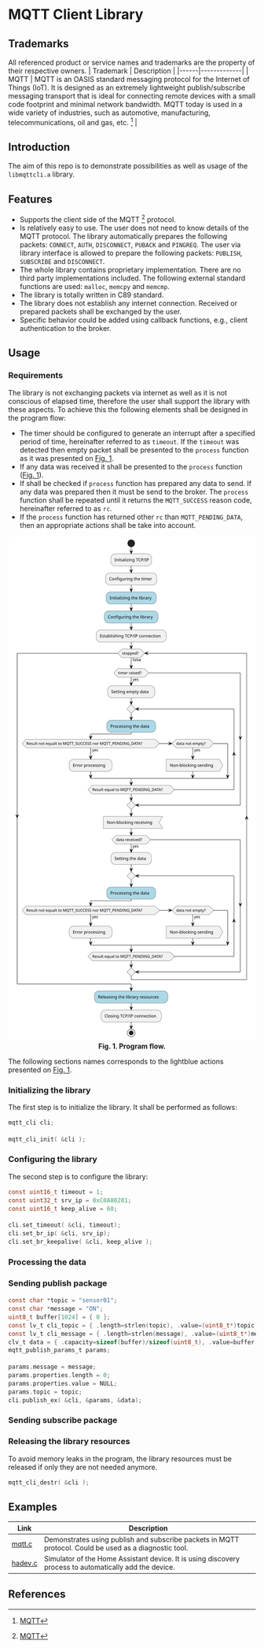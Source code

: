# MQTT Client Library
## Trademarks
All referenced product or service names and trademarks are the property of their respective owners.
| Trademark | Description |
|------|-------------|
| MQTT | MQTT is an OASIS standard messaging protocol for the Internet of Things (IoT). It is designed as an extremely lightweight publish/subscribe messaging transport that is ideal for connecting remote devices with a small code footprint and minimal network bandwidth. MQTT today is used in a wide variety of industries, such as automotive, manufacturing, telecommunications, oil and gas, etc. [^1] |
## Introduction
The aim of this repo is to demonstrate possibilities as well as usage of the `libmqttcli.a` library.
## Features
- Supports the client side of the MQTT [^1] protocol.
- Is relatively easy to use. The user does not need to know details of the MQTT protocol. The library automatically prepares the following packets: `CONNECT`, `AUTH`, `DISCONNECT`, `PUBACK` and `PINGREQ`. The user via library interface is allowed to prepare the following packets: `PUBLISH`, `SUBSCRIBE` and `DISCONNECT`.
- The whole library contains proprietary implementation. There are no third party implementations included. The following external standard functions are used: `malloc`, `memcpy` and `memcmp`.
- The library is totally written in C89 standard.
- The library does not establish any internet connection. Received or prepared packets shall be exchanged by the user.
- Specific behavior could be added using callback functions, e.g., client authentication to the broker.
## Usage
### Requirements
The library is not exchanging packets via internet as well as it is not conscious of elapsed time, therefore the user shall support the library with these aspects. To achieve this the following elements shall be designed in the program flow:
- The timer should be configured to generate an interrupt after a specified period of time, hereinafter referred to as `timeout`. If the `timeout` was detected then empty packet shall be presented to the `process` function as it was presented on <a href="#fig01">Fig. 1</a>.
- If any data was received it shall be presented to the `process` function (<a href="#fig01">Fig. 1</a>).
- If shall be checked if `process` function has prepared any data to send. If any data was prepared then it must be send to the broker. The `process` function shall be repeated until it returns the `MQTT_SUCCESS` reason code, hereinafter referred to as `rc`.
- If the `process` function has returned other `rc` than `MQTT_PENDING_DATA`, then an appropriate actions shall be take into account.

<p align="center">
  <a name="fig01"> 
  <img src="doc/program_flow.svg" /> </br>
  <b>Fig. 1. Program flow. </b>
  </a>
</p>

The following sections names corresponds to the lightblue actions presented on <a href="#fig01">Fig. 1</a>.

### Initializing the library
The first step is to initialize the library. It shall be performed as follows:
```C
mqtt_cli cli;

mqtt_cli_init( &cli );
```
### Configuring the library
The second step is to configure the library:
```C
const uint16_t timeout = 1;
const uint32_t srv_ip = 0xC0A80201;
const uint16_t keep_alive = 60;

cli.set_timeout( &cli, timeout);
cli.set_br_ip( &cli, srv_ip);
cli.set_br_keepalive( &cli, keep_alive );
```
### Processing the data
### Sending publish package
```C
const char *topic = "sensor01";
const char *message = "ON";
uint8_t buffer[1024] = { 0 };
const lv_t cli_topic = { .length=strlen(topic), .value=(uint8_t*)topic  };
const lv_t cli_message = { .length=strlen(message), .value=(uint8_t*)message  };
clv_t data = { .capacity=sizeof(buffer)/sizeof(uint8_t), .value=buffer };
mqtt_publish_params_t params;

params.message = message;
params.properties.length = 0;
params.properties.value = NULL;
params.topic = topic;
cli.publish_ex( &cli, &params, &data);
```
### Sending subscribe package
### Releasing the library resources
To avoid memory leaks in the program, the library resources must be released if only they are not needed anymore.
```C
mqtt_cli_destr( &cli );
```
## Examples
| Link | Description |
|------|-------------|
|[mqtt.c](examples/mqtt.c/README.md)| Demonstrates using publish and subscribe packets in MQTT protocol. Could be used as a diagnostic tool. |
|[hadev.c](examples/hadev.c/README.md)| Simulator of the Home Assistant device. It is using discovery process to automatically add the device. |

## References
[^1]: [MQTT](https://mqtt.org)
